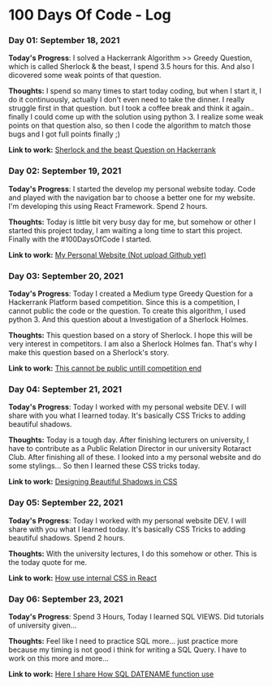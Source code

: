 # 100 Days Of Code - Log

### Day 01: September 18, 2021

**Today's Progress**: I solved a Hackerrank Algorithm >> Greedy Question, which is called Sherlock & the beast, I spend 3.5 hours for this. And also I dicovered some weak points of that question. 

**Thoughts:** I spend so many times to start today coding, but when I start it, I do it continuously, actually I don't even need to take the dinner. I really struggle first in that question. but I took a coffee break and think it again.. finally I could come up with the solution using python 3. I realize some weak points on that question also, so then I code the algorithm to match those bugs and I got full points finally ;) 

**Link to work:** [Sherlock and the beast Question on Hackerrank](https://www.hackerrank.com/challenges/sherlock-and-the-beast/problem?h_r=profile)

### Day 02: September 19, 2021

**Today's Progress**: I started the develop my personal website today. Code and played with the navigation bar to choose a better one for my website. I'm developing this using React Framework. Spend 2 hours.

**Thoughts:** Today is little bit very busy day for me, but somehow or other I started this project today, I am waiting a long time to start this project. Finally with the #100DaysOfCode I started. 

**Link to work:** [My Personal Website (Not upload Github yet)](https://www.twitter.com/GayanKodX)

### Day 03: September 20, 2021

**Today's Progress**: Today I created a Medium type Greedy Question for a Hackerrank Platform based competition. Since this is a competition, I cannot public the code or the question. To create this algorithm, I used python 3. And this question about a Investigation of a Sherlock Holmes. 

**Thoughts:** This question based on a story of Sherlock. I hope this will be very interest in competitors. I am also a Sherlock Holmes fan. That's why I make this question based on a Sherlock's story. 

**Link to work:** [This cannot be public untill competition end](https://www.twitter.com/GayanKodX)

### Day 04: September 21, 2021

**Today's Progress**: Today I worked with my personal website DEV. I will share with you what I learned today. It's basically CSS Tricks to adding beautiful shadows. 

**Thoughts:** Today is a tough day. After finishing lecturers on university, I have to contribute as a Public Relation Director in our university Rotaract Club. After finishing all of these. I looked into a my personal website and do some stylings... So then I learned these CSS tricks today.  

**Link to work:** [Designing Beautiful Shadows in CSS](https://www.joshwcomeau.com/css/designing-shadows/)

### Day 05: September 22, 2021

**Today's Progress**: Today I worked with my personal website DEV. I will share with you what I learned today. It's basically CSS Tricks to adding beautiful shadows. Spend 2 hours.

**Thoughts:** With the university lectures, I do this somehow or other. This is the today quote for me. 

**Link to work:** [How use internal CSS in React](https://twitter.com/GayanKodX/status/1440730081081520136) 

### Day 06: September 23, 2021

**Today's Progress**: Spend 3 Hours, Today I learned SQL VIEWS. Did tutorials of university given...

**Thoughts:** Feel like I need to practice SQL more... just practice more because my timing is not good i think for writing a SQL Query. I have to work on this more and more...

**Link to work:** [Here I share How SQL DATENAME function use](https://twitter.com/GayanKodX/status/1441083362899226630) 


